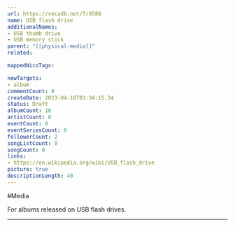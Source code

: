 ```yaml
---
url: https://vocadb.net/T/9588
name: USB flash drive
additionalNames: 
- USB thumb drive
- USB memory stick
parent: "[[physical-media]]"
related:

mappedNicoTags:

newTargets:
- album
commentCount: 0
createDate: 2023-04-16T03:34:15.34
status: Draft
albumCount: 10
artistCount: 0
eventCount: 0
eventSeriesCount: 0
followerCount: 2
songListCount: 0
songCount: 0
links: 
- https://en.wikipedia.org/wiki/USB_flash_drive
picture: true
descriptionLength: 40
---
```


#Media

For albums released on USB flash drives.

---

